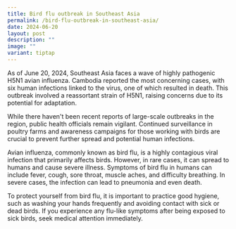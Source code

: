 ```yaml
---
title: Bird flu outbreak in Southeast Asia
permalink: /bird-flu-outbreak-in-southeast-asia/
date: 2024-06-20
layout: post
description: ""
image: ""
variant: tiptap
---
```

<p>As of June 20, 2024, Southeast Asia faces a wave of highly pathogenic
H5N1 avian influenza. Cambodia reported the most concerning cases, with
six human infections linked to the virus, one of which resulted in death.
This outbreak involved a reassortant strain of H5N1, raising concerns due
to its potential for adaptation.</p>
<p>While there haven't been recent reports of large-scale outbreaks in the
region, public health officials remain vigilant. Continued surveillance
in poultry farms and awareness campaigns for those working with birds are
crucial to prevent further spread and potential human infections.</p>
<p>Avian influenza, commonly known as bird flu, is a highly contagious viral
infection that primarily affects birds. However, in rare cases, it can
spread to humans and cause severe illness. Symptoms of bird flu in humans
can include fever, cough, sore throat, muscle aches, and difficulty breathing.
In severe cases, the infection can lead to pneumonia and even death. &nbsp;</p>
<p>To protect yourself from bird flu, it is important to practice good hygiene,
such as washing your hands frequently and avoiding contact with sick or
dead birds. If you experience any flu-like symptoms after being exposed
to sick birds, seek medical attention immediately.</p>